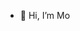 - 👋 Hi, I’m Mo

<!---
mon-ampere/mon-ampere is a ✨ special ✨ repository because its `README.md` (this file) appears on your GitHub profile.
You can click the Preview link to take a look at your changes.
--->
